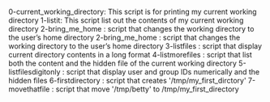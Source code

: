 0-current_working_directory: This script is for printing my current working directory
1-listit: This script list out the contents of my current working directory
2-bring_me_home : script that changes the working directory to the user’s home directory
2-bring_me_home : script that changes the working directory to the user’s home directory
3-listfiles : script that display current directory contents in a long format
4-listmorefiles : script that list both the content and the hidden file of the current working directory
5-listfilesdigitonly : script that display user and group IDs numerically and the hidden files
6-firstdirectory : script that creates '/tmp/my_first_dirctory'
7-movethatfile : script that move '/tmp/betty' to /tmp/my_first_directory
